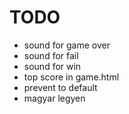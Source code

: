 # TODO
* sound for game over
* sound for fail
* sound for win
* top score in game.html
* prevent to default
* magyar legyen
